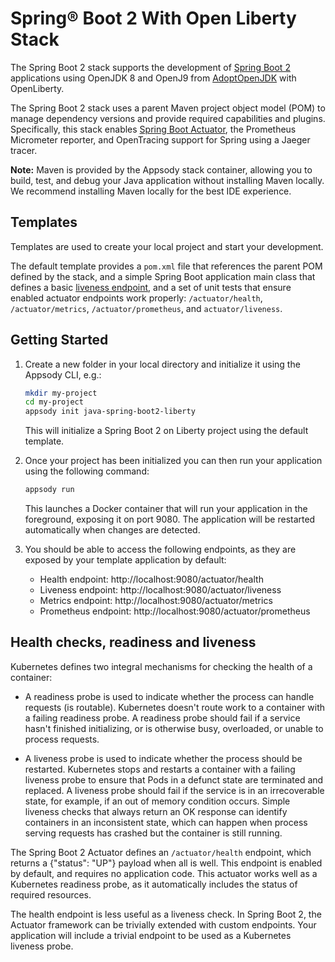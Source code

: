 # Spring® Boot 2 With Open Liberty Stack

The Spring Boot 2 stack supports the development of [Spring Boot 2](https://spring.io/projects/spring-boot) applications using OpenJDK 8 and OpenJ9 from [AdoptOpenJDK](https://adoptopenjdk.net/) with OpenLiberty.

The Spring Boot 2 stack uses a parent Maven project object model (POM) to manage dependency versions and provide required capabilities and plugins. Specifically, this stack enables [Spring Boot Actuator](https://github.com/spring-projects/spring-boot/tree/master/spring-boot-project/spring-boot-actuator), the Prometheus Micrometer reporter, and OpenTracing support for Spring using a Jaeger tracer.

**Note:** Maven is provided by the Appsody stack container, allowing you to build, test, and debug your Java application without installing Maven locally. We recommend installing Maven locally for the best IDE experience.

## Templates

Templates are used to create your local project and start your development.

The default template provides a `pom.xml` file that references the parent POM defined by the stack, and a simple Spring Boot application main class that defines a basic [liveness endpoint](#health-checks-readiness-and-liveness), and a set of unit tests that ensure enabled actuator endpoints work properly: `/actuator/health`, `/actuator/metrics`, `/actuator/prometheus`, and `actuator/liveness`.

## Getting Started

1. Create a new folder in your local directory and initialize it using the Appsody CLI, e.g.:

    ```bash
    mkdir my-project
    cd my-project
    appsody init java-spring-boot2-liberty
    ```

    This will initialize a Spring Boot 2 on Liberty project using the default template.

1. Once your project has been initialized you can then run your application using the following command:

    ```bash
    appsody run
    ```

    This launches a Docker container that will run your application in the foreground, exposing it on port 9080. The application will be restarted automatically when changes are detected.

1. You should be able to access the following endpoints, as they are exposed by your template application by default:

    - Health endpoint: http://localhost:9080/actuator/health
    - Liveness endpoint: http://localhost:9080/actuator/liveness
    - Metrics endpoint: http://localhost:9080/actuator/metrics
    - Prometheus endpoint: http://localhost:9080/actuator/prometheus

## Health checks, readiness and liveness

Kubernetes defines two integral mechanisms for checking the health of a container:

* A readiness probe is used to indicate whether the process can handle requests (is routable). Kubernetes doesn't route work to a container with a failing readiness probe. A readiness probe should fail if a service hasn't finished initializing, or is otherwise busy, overloaded, or unable to process requests.

* A liveness probe is used to indicate whether the process should be restarted. Kubernetes stops and restarts a container with a failing liveness probe to ensure that Pods in a defunct state are terminated and replaced. A liveness probe should fail if the service is in an irrecoverable state, for example, if an out of memory condition occurs. Simple liveness checks that always return an OK response can identify containers in an inconsistent state, which can happen when process serving requests has crashed but the container is still running.

The Spring Boot 2 Actuator defines an `/actuator/health` endpoint, which returns a {"status": "UP"} payload when all is well. This endpoint is enabled by default, and requires no application code. This actuator works well as a Kubernetes readiness probe, as it automatically includes the status of required resources.

The health endpoint is less useful as a liveness check. In Spring Boot 2, the Actuator framework can be trivially extended with custom endpoints. Your application will include a trivial endpoint to be used as a Kubernetes liveness probe.
